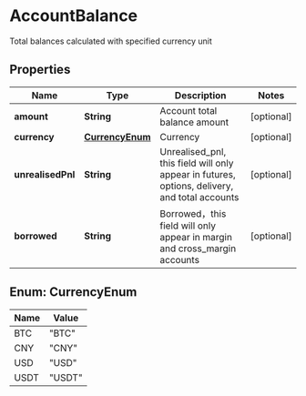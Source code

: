 
# AccountBalance

Total balances calculated with specified currency unit

## Properties

Name | Type | Description | Notes
------------ | ------------- | ------------- | -------------
**amount** | **String** | Account total balance amount |  [optional]
**currency** | [**CurrencyEnum**](#CurrencyEnum) | Currency |  [optional]
**unrealisedPnl** | **String** | Unrealised_pnl, this field will only appear in futures, options, delivery, and total accounts |  [optional]
**borrowed** | **String** | Borrowed，this field will only appear in margin and cross_margin accounts |  [optional]

## Enum: CurrencyEnum

Name | Value
---- | -----
BTC | &quot;BTC&quot;
CNY | &quot;CNY&quot;
USD | &quot;USD&quot;
USDT | &quot;USDT&quot;

